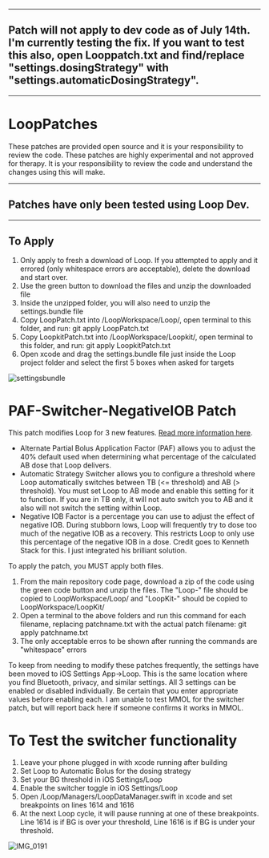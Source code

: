 ***
## Patch will not apply to dev code as of July 14th. I'm currently testing the fix. If you want to test this also, open Looppatch.txt and find/replace "settings.dosingStrategy" with "settings.automaticDosingStrategy".
***

# LoopPatches

These patches are provided open source and it is your responsibility to review the code. These patches are highly experimental and not approved for therapy. It is your responsibility to review the code and understand the changes using this will make.

***
## Patches have only been tested using Loop Dev.
***

## To Apply

1. Only apply to fresh a download of Loop. If you attempted to apply and it errored (only whitespace errors are acceptable), delete the download and start over.
2. Use the green button to download the files and unzip the downloaded file
3. Inside the unzipped folder, you will also need to unzip the settings.bundle file
4. Copy LoopPatch.txt into /LoopWorkspace/Loop/, open terminal to this folder, and run: git apply LoopPatch.txt
5. Copy LoopkitPatch.txt into /LoopWorkspace/Loopkit/, open terminal to this folder, and run: git apply LoopkitPatch.txt
6. Open xcode and drag the settings.bundle file just inside the Loop project folder and select the first 5 boxes when asked for targets

![settingsbundle](https://user-images.githubusercontent.com/38429455/158242367-de24fa1b-9f4e-4082-9d9b-db6ad109a563.png)

# PAF-Switcher-NegativeIOB Patch

This patch modifies Loop for 3 new features. [Read more information here](https://www.notion.so/customtypeone/Loop-Patches-32a53bd5b48f4c2ea498ac6ab9efab06).
- Alternate Partial Bolus Application Factor (PAF) allows you to adjust the 40% default used when determining what percentage of the calculated AB dose that Loop delivers.
- Automatic Strategy Switcher allows you to configure a threshold where Loop automatically switches between TB (<= threshold) and AB (> threshold). You must set Loop to AB mode and enable this setting for it to function. If you are in TB only, it will not auto switch you to AB and it also will not switch the setting within Loop.
- Negative IOB Factor is a percentage you can use to adjust the effect of negative IOB. During stubborn lows, Loop will frequently try to dose too much of the negative IOB as a recovery. This restricts Loop to only use this percentage of the negative IOB in a dose. Credit goes to Kenneth Stack for this. I just integrated his brilliant solution.

To apply the patch, you MUST apply both files. 
1. From the main repository code page, download a zip of the code using the green code button and unzip the files. The "Loop-" file should be copied to LoopWorkspace/Loop/ and "LoopKit-" should be copied to LoopWorkspace/LoopKit/
2. Open a terminal to the above folders and run this command for each filename, replacing patchname.txt with the actual patch filename: git apply patchname.txt
3. The only acceptable erros to be shown after running the commands are "whitespace" errors

To keep from needing to modify these patches frequently, the settings have been moved to iOS Settings App->Loop. This is the same location where you find Bluetooth, privacy, and similar settings.
All 3 settings can be enabled or disabled individually. Be certain that you enter appropriate values before enabling each. I am unable to test MMOL for the switcher patch, but will report back here if someone confirms it works in MMOL.

# To Test the switcher functionality

1. Leave your phone plugged in with xcode running after building
2. Set Loop to Automatic Bolus for the dosing strategy
3. Set your BG threshold in iOS Settings/Loop
4. Enable the switcher toggle in iOS Settings/Loop
5. Open /Loop/Managers/LoopDataManager.swift in xcode and set breakpoints on lines 1614 and 1616
6. At the next Loop cycle, it will pause running at one of these breakpoints. Line 1614 is if BG is over your threshold, Line 1616 is if BG is under your threshold.


![IMG_0191](https://user-images.githubusercontent.com/38429455/161996907-9e81707a-cea7-421f-91d4-dc4c2e571a7e.jpeg)
